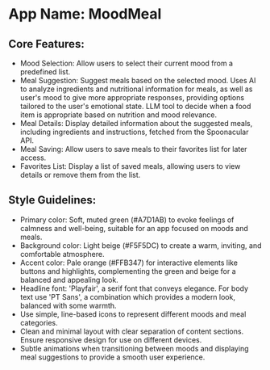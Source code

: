 # **App Name**: MoodMeal

## Core Features:

- Mood Selection: Allow users to select their current mood from a predefined list.
- Meal Suggestion: Suggest meals based on the selected mood. Uses AI to analyze ingredients and nutritional information for meals, as well as user's mood to give more appropriate responses, providing options tailored to the user's emotional state. LLM tool to decide when a food item is appropriate based on nutrition and mood relevance.
- Meal Details: Display detailed information about the suggested meals, including ingredients and instructions, fetched from the Spoonacular API.
- Meal Saving: Allow users to save meals to their favorites list for later access.
- Favorites List: Display a list of saved meals, allowing users to view details or remove them from the list.

## Style Guidelines:

- Primary color: Soft, muted green (#A7D1AB) to evoke feelings of calmness and well-being, suitable for an app focused on moods and meals.
- Background color: Light beige (#F5F5DC) to create a warm, inviting, and comfortable atmosphere.
- Accent color: Pale orange (#FFB347) for interactive elements like buttons and highlights, complementing the green and beige for a balanced and appealing look.
- Headline font: 'Playfair', a serif font that conveys elegance. For body text use 'PT Sans', a combination which provides a modern look, balanced with some warmth.
- Use simple, line-based icons to represent different moods and meal categories.
- Clean and minimal layout with clear separation of content sections. Ensure responsive design for use on different devices.
- Subtle animations when transitioning between moods and displaying meal suggestions to provide a smooth user experience.